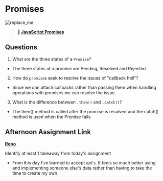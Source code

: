 # Promises

![replace_me](https://codeworks.blob.core.windows.net/public/assets/img/illustrations/placeholder.svg)

> **📖 [JavaScript Promises](https://codeworksacademy.com/fs-student-guide/resources/wk4/02-Promises)**

## Questions

1. What are the three states of a `Promise`?

- The three states of a promise are Pending, Resolved and Rejected.

2. How do `promise`s seek to resolve the issues of "callback hell"?

- Since we can attach callbacks rather than passing them when handling operations with promises we can resolve the issue.

3. What is the difference between `.then()` and `.catch()`?

- The then() method is called after the promise is resolved and the catch() method is used when the Promise fails.

## Afternoon Assignment Link

**[Repo](https://github.com/PKILB/winter23_gregslist_async)**

Identify at least 1 takeaway from today's assignment


- From this day I've learned to accept api's. It feels so much better using and implementing someone else's data rather than having to take the time to create my own.